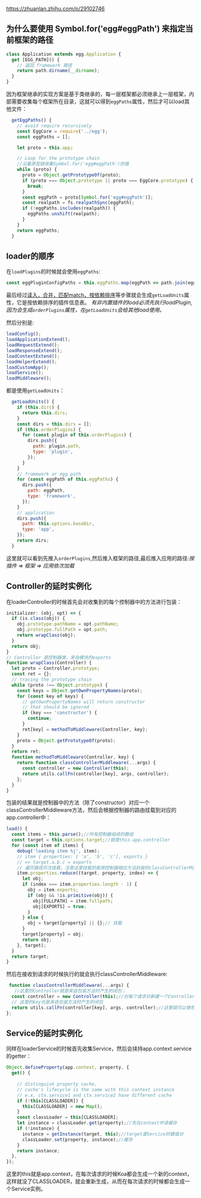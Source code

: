 
https://zhuanlan.zhihu.com/p/29102746


## 为什么要使用 Symbol.for('egg#eggPath') 来指定当前框架的路径
```JavaScript
class Application extends egg.Application {
  get [EGG_PATH]() {
    // 返回 framework 路径
    return path.dirname(__dirname);
  }
}
```
因为框架继承的实现方案是基于类继承的，每一层框架都必须继承上一层框架，内部需要收集每个框架所在目录，这就可以得到`eggPaths`属性，然后才可以load其他文件：
```JavaScript
  getEggPaths() {
    // avoid require recursively
    const EggCore = require('../egg');
    const eggPaths = [];

    let proto = this.app;

    // Loop for the prototype chain
    //沿着原型链收集Symbol.for('egg#eggPath')的值
    while (proto) {
      proto = Object.getPrototypeOf(proto);
      if (proto === Object.prototype || proto === EggCore.prototype) {
        break;
      }
      const eggPath = proto[Symbol.for('egg#eggPath')];
      const realpath = fs.realpathSync(eggPath);
      if (!eggPaths.includes(realpath)) {
        eggPaths.unshift(realpath);
      }
    }
    return eggPaths;
  }
```

## loader的顺序
在`loadPlugins`的时候就会使用`eggPaths`:
```JavaScript
const eggPluginConfigPaths = this.eggPaths.map(eggPath => path.join(eggPath, 'config/plugin.default.js'));
```
最后经过[读入，合并，匹配match，按依赖排序](https://github.com/linyongkangm/egg-core/blob/eb4b12b3f0242fed5fd9a959850d7ce9e8666c25/lib/loader/mixin/plugin.js#L57)等步骤就会生成`getLoadUnits`属性，它是按依赖排序的插件信息表。
*有非内置插件的load必须先执行loadPlugin,因为会生成`orderPlugins`属性，在`getLoadUnits`会给其他load使用。*

然后分别是:
```JavaScript
loadConfig();
loadApplicationExtend();
loadRequestExtend();
loadResponseExtend();
loadContextExtend();
loadHelperExtend();
loadCustomApp();
loadService();
loadMiddleware();
```
都是使用`getLoadUnits`：
```JavaScript
  getLoadUnits() {
    if (this.dirs) {
      return this.dirs;
    }
    const dirs = this.dirs = [];
    if (this.orderPlugins) {
      for (const plugin of this.orderPlugins) {
        dirs.push({
          path: plugin.path,
          type: 'plugin',
        });
      }
    }
    // framework or egg path
    for (const eggPath of this.eggPaths) {
      dirs.push({
        path: eggPath,
        type: 'framework',
      });
    }
    // application
    dirs.push({
      path: this.options.baseDir,
      type: 'app',
    });
    return dirs;
  }
```
这里就可以看到先推入`orderPlugins`,然后推入框架的路径,最后推入应用的路径:*按插件 => 框架 => 应用依次加载*



## Controller的延时实例化
在loaderController的时候首先会对收集到的每个控制器中的方法进行包装：
```JavaScript
initializer: (obj, opt) => {
  if (is.class(obj)) {
    obj.prototype.pathName = opt.pathName;
    obj.prototype.fullPath = opt.path;
    return wrapClass(obj);
  }
  return obj;
}
// Controller 是控制器类，来自模块的exports
function wrapClass(Controller) {
  let proto = Controller.prototype;
  const ret = {};
  // tracing the prototype chain
  while (proto !== Object.prototype) {
    const keys = Object.getOwnPropertyNames(proto);
    for (const key of keys) {
      // getOwnPropertyNames will return constructor
      // that should be ignored
      if (key === 'constructor') {
        continue;
      }
      ret[key] = methodToMiddleware(Controller, key);
    }
    proto = Object.getPrototypeOf(proto);
  }
  return ret;
  function methodToMiddleware(Controller, key) {
    return function classControllerMiddleware(...args) {
      const controller = new Controller(this);
      return utils.callFn(controller[key], args, controller);
    };
  }
}
```
包装的结果就是控制器中的方法（除了constructor）对应一个classControllerMiddleware方法，然后会根据控制器的路由挂载到对应的app.controller中：
```JavaScript
load() {
  const items = this.parse();//所有控制器组成的数组
  const target = this.options.target;//就是this.app.controller
  for (const item of items) {
    debug('loading item %j', item);
    // item { properties: [ 'a', 'b', 'c'], exports }
    // => target.a.b.c = exports
    // 遍历路径历次挂载，注意这里挂载的是用控制器相应方法封装的classControllerMiddleware
    item.properties.reduce((target, property, index) => {
      let obj;
      if (index === item.properties.length - 1) {
        obj = item.exports;
        if (obj && !is.primitive(obj)) {
          obj[FULLPATH] = item.fullpath;
          obj[EXPORTS] = true;
        }
      } else {
        obj = target[property] || {};// 挂载
      }
      target[property] = obj;
      return obj;
    }, target);
  }
  return target;
}
```

然后在接收到请求的时候执行的就会执行classControllerMiddleware:
```JavaScript
 function classControllerMiddleware(...args) {
   //这里的Controller就是来自包装方法时产生的闭包；
  const controller = new Controller(this);//对每个请求对新建一个Controller实例
  // 这里的key也是来自包装方法时产生的闭包
  return utils.callFn(controller[key], args, controller);//这里就可以使用新建的controller调用相应的方法了
};
```


## Service的延时实例化
同样在loaderService的时候首先收集Service，然后会挟持app.context.service的getter：
```JavaScript
Object.defineProperty(app.context, property, {
  get() {
    
    // distinguish property cache,
    // cache's lifecycle is the same with this context instance
    // e.x. ctx.service1 and ctx.service2 have different cache
    if (!this[CLASSLOADER]) {
      this[CLASSLOADER] = new Map();
    }
    const classLoader = this[CLASSLOADER];
    let instance = classLoader.get(property);//先在context中读缓存
    if (!instance) {
      instance = getInstance(target, this);//target是Sercice的键值对
      classLoader.set(property, instance);//缓存
    }
    return instance;
  },
});
```
这里的this就是app.context，在每次请求的时候Koa都会生成一个新的context，这样就没了CLASSLOADER，就会重新生成，从而在每次请求的时候都会生成一个Service实例。
